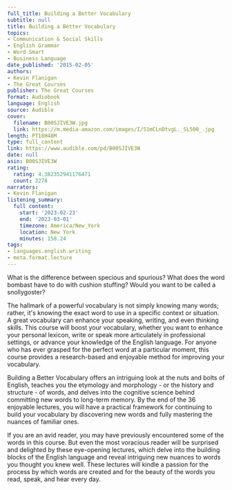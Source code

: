 ```yaml
---
full_title: Building a Better Vocabulary
subtitle: null
title: Building a Better Vocabulary
topics:
- Communication & Social Skills
- English Grammar
- Word Smart
- Business Language
date_published: '2015-02-05'
authors:
- Kevin Flanigan
- The Great Courses
publisher: The Great Courses
format: Audiobook
language: English
source: Audible
cover:
  filename: B00SJIVE3W.jpg
  link: https://m.media-amazon.com/images/I/51mCLnDtvgL._SL500_.jpg
length: PT18H48M
type: full_content
link: https://www.audible.com/pd/B00SJIVE3W
date: null
asin: B00SJIVE3W
rating:
  rating: 4.382352941176471
  count: 2278
narrators:
- Kevin Flanigan
listening_summary:
  full content:
    start: '2023-02-23'
    end: '2023-03-01'
    timezone: America/New_York
    location: New York
    minutes: 158.24
tags:
- languages.english.writing
- meta.format.lecture
---
```

What is the difference between specious and spurious? What does the word bombast have to do with cushion stuffing? Would you want to be called a snollygoster?

The hallmark of a powerful vocabulary is not simply knowing many words; rather, it's knowing the exact word to use in a specific context or situation. A great vocabulary can enhance your speaking, writing, and even thinking skills. This course will boost your vocabulary, whether you want to enhance your personal lexicon, write or speak more articulately in professional settings, or advance your knowledge of the English language. For anyone who has ever grasped for the perfect word at a particular moment, this course provides a research-based and enjoyable method for improving your vocabulary.

Building a Better Vocabulary offers an intriguing look at the nuts and bolts of English, teaches you the etymology and morphology - or the history and structure - of words, and delves into the cognitive science behind committing new words to long-term memory. By the end of the 36 enjoyable lectures, you will have a practical framework for continuing to build your vocabulary by discovering new words and fully mastering the nuances of familiar ones.

If you are an avid reader, you may have previously encountered some of the words in this course. But even the most voracious reader will be surprised and delighted by these eye-opening lectures, which delve into the building blocks of the English language and reveal intriguing new nuances to words you thought you knew well. These lectures will kindle a passion for the process by which words are created and for the beauty of the words you read, speak, and hear every day.


